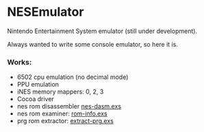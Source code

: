 # NESEmulator

Nintendo Entertainment System emulator (still under development).

Always wanted to write some console emulator, so here it is.

### Works:
- 6502 cpu emulation (no decimal mode)
- PPU emulation
- iNES memory mappers: 0, 2, 3
- Cocoa driver
- nes rom disassembler [nes-dasm.exs](./Disassembler/nes-dasm.exs)
- nes rom examiner: [rom-info.exs](./Disassembler/rom-info.exs)
- prg rom extractor: [extract-prg.exs](./Disassembler/extract-prg.exs)
